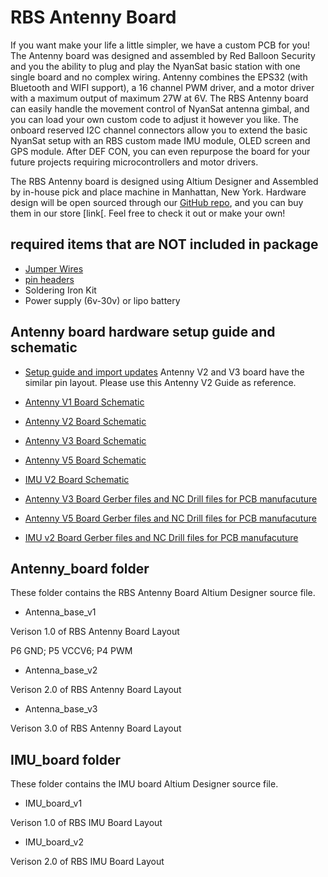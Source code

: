 # RBS Antenny Board 

If you want make your life a little simpler, we have a custom PCB for you! The Antenny board was designed and assembled by Red Balloon Security and you the ability to plug and play the NyanSat basic station with one single board and no complex wiring. Antenny combines the EPS32 (with Bluetooth and WIFI support), a 16 channel PWM driver, and a motor driver with a maximum output of maximum 27W at 6V. The RBS Antenny board can easily handle the movement control of NyanSat antenna gimbal, and you can load your own custom code to adjust it however you like. The onboard reserved I2C channel connectors allow you to extend the basic NyanSat setup with an RBS custom made IMU module, OLED screen and GPS module. After DEF CON, you can even repurpose the board for your future projects requiring microcontrollers and motor drivers.

The RBS Antenny board is designed using Altium Designer and Assembled by in-house pick and place machine in Manhattan, New York. Hardware design will be open sourced through our [GitHub repo](https://github.com/RedBalloonShenanigans/antenny/tree/master/hardware), and you can buy them in our store [link[. Feel free to check it out or make your own!  

## required items that are NOT included in package

- [Jumper Wires](https://www.amazon.com/EDGELEC-Breadboard-Optional-Assorted-Multicolored/dp/B07GD2BWPY/)
- [pin headers](https://www.amazon.com/MCIGICM-Header-2-45mm-Arduino-Connector/dp/B07PKKY8BX/)
- Soldering Iron Kit
- Power supply (6v-30v) or lipo battery

## Antenny board hardware setup guide and schematic

- [Setup guide and import updates](https://github.com/RedBalloonShenanigans/antenny/tree/master/hardware/Antenny_board_hardware_setup_guide.pdf)
Antenny V2 and V3 board have the similar pin layout. Please use this Antenny V2 Guide as reference.

- [Antenny V1 Board Schematic](https://github.com/RedBalloonShenanigans/antenny/tree/master/hardware/Antenny_V1_Schematic.pdf)

- [Antenny V2 Board Schematic](https://github.com/RedBalloonShenanigans/antenny/tree/master/hardware/Antenny_V2_Schematic.pdf)

- [Antenny V3 Board Schematic](https://github.com/RedBalloonShenanigans/antenny/tree/master/hardware/Antenny_V3_Schematic.pdf)

- [Antenny V5 Board Schematic](https://github.com/RedBalloonShenanigans/antenny/tree/master/hardware/Antenny_V5_Schematic.pdf)

- [IMU V2 Board Schematic](https://github.com/RedBalloonShenanigans/antenny/tree/master/hardware/IMU_V2_Schematic.pdf)

- [Antenny V3 Board Gerber files and NC Drill files for PCB manufacuture](https://github.com/RedBalloonShenanigans/antenny/tree/master/hardware/Gerber_NC_Drill_Antenna_base_v3)

- [Antenny V5 Board Gerber files and NC Drill files for PCB manufacuture](https://github.com/RedBalloonShenanigans/antenny/tree/master/hardware/Gerber_NC_Drill_Antenna_base_v5)

- [IMU v2 Board Gerber files and NC Drill files for PCB manufacuture](https://github.com/RedBalloonShenanigans/antenny/tree/master/hardware/Gerber_NC_Drill_IMU_standalone_v2)

## Antenny_board folder

These folder contains the RBS Antenny Board Altium Designer source file. 

- Antenna_base_v1

Verison 1.0 of RBS Antenny Board Layout

P6 GND; P5 VCCV6; P4 PWM

- Antenna_base_v2

Verison 2.0 of RBS Antenny Board Layout

- Antenna_base_v3

Verison 3.0 of RBS Antenny Board Layout

## IMU_board folder 

These folder contains the IMU board Altium Designer source file. 

- IMU_board_v1

Verison 1.0 of RBS IMU Board Layout

- IMU_board_v2

Verison 2.0 of RBS IMU Board Layout